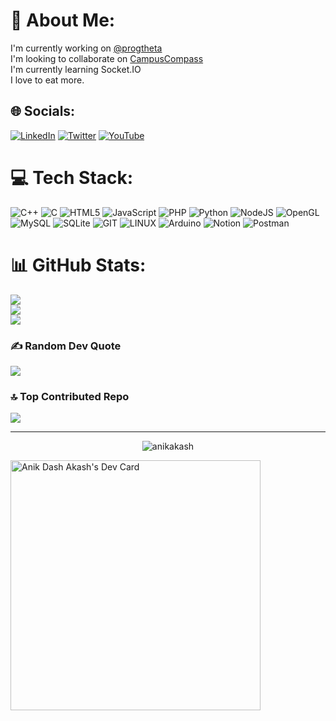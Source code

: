 # 💫 About Me:
I'm currently working on  [@progtheta](https://github.com/progtheta) <br>I'm looking to collaborate on [CampusCompass](https://github.com/anikakash/CampusCompass)<br>I'm currently learning Socket.IO<br>I love to eat more.


## 🌐 Socials:
[![LinkedIn](https://img.shields.io/badge/LinkedIn-%230077B5.svg?logo=linkedin&logoColor=white)](https://linkedin.com/in/anikakash) [![Twitter](https://img.shields.io/badge/Twitter-%231DA1F2.svg?logo=Twitter&logoColor=white)](https://twitter.com/anikdashakash) [![YouTube](https://img.shields.io/badge/YouTube-%23FF0000.svg?logo=YouTube&logoColor=white)](https://youtube.com/@anikakash) 

# 💻 Tech Stack:
![C++](https://img.shields.io/badge/c++-%2300599C.svg?style=flat&logo=c%2B%2B&logoColor=white) ![C](https://img.shields.io/badge/c-%2300599C.svg?style=flat&logo=c&logoColor=white) ![HTML5](https://img.shields.io/badge/html5-%23E34F26.svg?style=flat&logo=html5&logoColor=white) ![JavaScript](https://img.shields.io/badge/javascript-%23323330.svg?style=flat&logo=javascript&logoColor=%23F7DF1E) ![PHP](https://img.shields.io/badge/php-%23777BB4.svg?style=flat&logo=php&logoColor=white) ![Python](https://img.shields.io/badge/python-3670A0?style=flat&logo=python&logoColor=ffdd54) ![NodeJS](https://img.shields.io/badge/node.js-6DA55F?style=flat&logo=node.js&logoColor=white) ![OpenGL](https://img.shields.io/badge/OpenGL-%23FFFFFF.svg?style=flat&logo=opengl) ![MySQL](https://img.shields.io/badge/mysql-%2300000f.svg?style=flat&logo=mysql&logoColor=white) ![SQLite](https://img.shields.io/badge/sqlite-%2307405e.svg?style=flat&logo=sqlite&logoColor=white) ![GIT](https://img.shields.io/badge/Git-fc6d26?style=flat&logo=git&logoColor=white) ![LINUX](https://img.shields.io/badge/Linux-FCC624?style=flat&logo=linux&logoColor=black) ![Arduino](https://img.shields.io/badge/-Arduino-00979D?style=flat&logo=Arduino&logoColor=white) ![Notion](https://img.shields.io/badge/Notion-%23000000.svg?style=flat&logo=notion&logoColor=white) ![Postman](https://img.shields.io/badge/Postman-FF6C37?style=flat&logo=postman&logoColor=white)
# 📊 GitHub Stats:
![](https://github-readme-stats.vercel.app/api?username=anikakash&theme=dark&hide_border=true&include_all_commits=false&count_private=false)<br/>
![](https://github-readme-streak-stats.herokuapp.com/?user=anikakash&theme=dark&hide_border=true)<br/>
![](https://github-readme-stats.vercel.app/api/top-langs/?username=anikakash&theme=dark&hide_border=true&include_all_commits=false&count_private=false&layout=compact)

### ✍️ Random Dev Quote
![](https://quotes-github-readme.vercel.app/api?type=horizontal&theme=radical)

### 🔝 Top Contributed Repo
![](https://github-contributor-stats.vercel.app/api?username=anikakash&limit=5&theme=dark&combine_all_yearly_contributions=true)

---
<p align="center"> <img src="https://komarev.com/ghpvc/?username=anikakash&label=Profile%20views&color=0e75b6&style=flat" alt="anikakash" /></p> 

<a href="https://app.daily.dev/anikakash"><img src="https://api.daily.dev/devcards/847d910039834805b4a581a38c6bd6f4.png?r=ds9" width="400" alt="Anik Dash Akash's Dev Card"/></a>
<!-- Proudly created with GPRM ( https://gprm.itsvg.in ) -->
